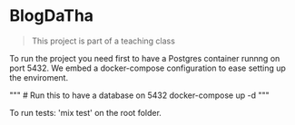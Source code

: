 # BlogDaTha

> This project is part of a teaching class

To run the project you need first to have a Postgres container runnng on port 5432. We embed a docker-compose configuration to ease setting up the enviroment.

"""
    # Run this to have a database on 5432
    docker-compose up -d
"""

To run tests: 'mix test' on the root folder.